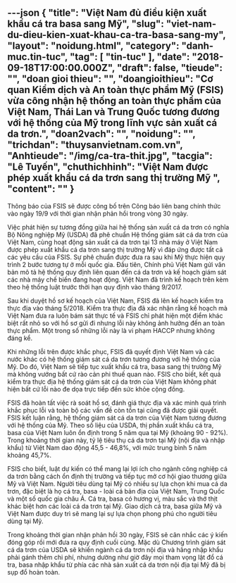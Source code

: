 ---json
{
    "title": "Việt Nam đủ điều kiện xuất khẩu cá tra  basa sang Mỹ",
    "slug": "viet-nam-du-dieu-kien-xuat-khau-ca-tra-basa-sang-my",
    "layout": "noidung.html",
    "category": "danh-muc.tin-tuc",
    "tag": [
        "tin-tuc"
    ],
    "date": "2018-09-18T17:00:00.000Z",
    "draft": false,
    "tieude": "",
    "doan gioi thieu": "",
    "doangioithieu": "Cơ quan Kiểm dịch và An toàn thực phẩm Mỹ (FSIS) vừa công nhận hệ thống an toàn thực phẩm của Việt Nam, Thái Lan và Trung Quốc tương đương với hệ thống của Mỹ trong lĩnh vực sản xuất cá da trơn.",
    "doan2vach": "",
    "noidung": "",
    "trichdan": "thuysanvietnam.com.vn",
    "Anhtieude": "/img/ca-tra-thit.jpg",
    "tacgia": "Lê Tuyến",
    "chuthichhinh": "Việt Nam được phép xuất khẩu cá da trơn sang thị trường Mỹ ",
    "__content__": ""
}
---
<p>Th&ocirc;ng b&aacute;o của FSIS sẽ được c&ocirc;ng bố tr&ecirc;n C&ocirc;ng b&aacute;o li&ecirc;n bang ch&iacute;nh thức v&agrave;o ng&agrave;y 19/9 với thời gian nhận phản hồi trong v&ograve;ng 30 ng&agrave;y.</p>

<p>Việc ph&aacute;t hiện sự tương đồng giữa hai hệ thống sản xuất c&aacute; da trơn c&oacute; nghĩa Bộ N&ocirc;ng nghiệp Mỹ (USDA) đ&atilde; ph&ecirc; chuẩn Hệ thống gi&aacute;m s&aacute;t c&aacute; da trơn của Việt Nam, c&ugrave;ng hoạt động sản xuất c&aacute; da trơn tại 13 nh&agrave; m&aacute;y ở Việt Nam được ph&eacute;p xuất khẩu c&aacute; da trơn sang thị trường Mỹ v&igrave; đ&aacute;p ứng được tất cả c&aacute;c y&ecirc;u cầu của FSIS. Sự ph&ecirc; chuẩn được đưa ra sau khi Mỹ thực hiện quy tr&igrave;nh 2 bước tương tự ở mỗi quốc gia. Đầu ti&ecirc;n, Ch&iacute;nh phủ Việt Nam gửi văn bản m&ocirc; tả hệ thống quy định li&ecirc;n quan đến c&aacute; da trơn v&agrave; kế hoạch gi&aacute;m s&aacute;t c&aacute;c nh&agrave; m&aacute;y chế biến đang hoạt động. Việt Nam đ&atilde; tr&igrave;nh kế hoạch tr&ecirc;n k&egrave;m theo hệ thống luật trước thời hạn quy định v&agrave;o th&aacute;ng 9/2017.</p>

<p>Sau khi duyệt hồ sơ kế hoạch của Việt Nam, FSIS đ&atilde; l&ecirc;n kế hoạch kiểm tra thực địa v&agrave;o th&aacute;ng 5/2018. Kiểm tra thực địa đ&atilde; x&aacute;c nhận rằng kế hoạch m&agrave; Việt Nam đưa ra lu&ocirc;n b&aacute;m s&aacute;t thực tế v&agrave; FSIS chỉ ph&aacute;t hiện một điểm kh&aacute;c biệt rất nhỏ so với hồ sơ gửi đi nhưng lỗi n&agrave;y kh&ocirc;ng ảnh hưởng đến an to&agrave;n thực phẩm. Một trong số những lỗi n&agrave;y l&agrave; vi phạm HACCP nhưng kh&ocirc;ng đ&aacute;ng kể.</p>

<p>Khi những lỗi tr&ecirc;n được khắc phục, FSIS đ&atilde; quyết định Việt Nam v&agrave; c&aacute;c nước kh&aacute;c c&oacute; hệ thống gi&aacute;m s&aacute;t c&aacute; da trơn tương đương với hệ thống của Mỹ. Do đ&oacute;, Việt Nam sẽ tiếp tục xuất khẩu c&aacute; tra, basa sang thị trường Mỹ m&agrave; kh&ocirc;ng vướng bất cứ r&agrave;o cản phi thuế quan n&agrave;o. FSIS cho biết, kết quả kiểm tra thực địa hệ thống gi&aacute;m s&aacute;t c&aacute; da trơn của Việt Nam kh&ocirc;ng ph&aacute;t hiện bất cứ lỗi n&agrave;o đe dọa trực tiếp đến sức khỏe cộng đồng.</p>

<p>FSIS đ&atilde; ho&agrave;n tất việc r&agrave; so&aacute;t hồ sơ, đ&aacute;nh gi&aacute; thực địa v&agrave; x&aacute;c minh qu&aacute; tr&igrave;nh khắc phục lỗi v&agrave; to&agrave;n bộ c&aacute;c vấn đề c&ograve;n tồn tại cũng đ&atilde; được giải quyết. FSIS kết luận rằng, hệ thống gi&aacute;m s&aacute;t c&aacute; da trơn của Việt Nam tương đương với hệ thống của Mỹ. Theo số liệu của USDA, thị phần xuất khẩu c&aacute; tra, basa của Việt Nam lu&ocirc;n ổn định trong 5 năm qua tại Mỹ (khoảng 90 - 92%). Trong khoảng thời gian n&agrave;y, tỷ lệ ti&ecirc;u thụ c&aacute; da trơn tại Mỹ (nội địa v&agrave; nhập khẩu) từ Việt Nam dao động 45,5 - 46,8%, với mức trung b&igrave;nh 5 năm khoảng 45,7%.</p>

<p>FSIS cho biết, luật dự kiến c&oacute; thể mang lại lợi &iacute;ch cho ng&agrave;nh c&ocirc;ng nghiệp c&aacute; da trơn bằng c&aacute;ch ổn định thị trường v&agrave; tiếp tục mở cơ hội giao thương giữa Mỹ v&agrave; Việt Nam. Người ti&ecirc;u d&ugrave;ng tại Mỹ c&oacute; nhiều sự lựa chọn khi mua c&aacute; da trơn, đặc biệt l&agrave; họ c&aacute; tra, basa - lo&agrave;i c&aacute; bản địa của Việt Nam, Trung Quốc v&agrave; một số quốc gia ch&acirc;u &Aacute;. C&aacute; tra, basa c&oacute; hương vị, m&agrave;u sắc v&agrave; thớ thịt kh&aacute;c biệt hơn c&aacute;c lo&agrave;i c&aacute; da trơn tại Mỹ. Giao dịch c&aacute; tra, basa giữa Mỹ v&agrave; Việt Nam được duy tr&igrave; sẽ mang lại sự lựa chọn phong ph&uacute; cho người ti&ecirc;u d&ugrave;ng tại Mỹ.</p>

<p>Trong khoảng thời gian nhận phản hồi 30 ng&agrave;y, FSIS sẽ c&acirc;n nhắc c&aacute;c &yacute; kiến đ&oacute;ng g&oacute;p rồi mới đưa ra quy định cuối c&ugrave;ng. Mặc d&ugrave; Chương tr&igrave;nh gi&aacute;m s&aacute;t c&aacute; da trơn của USDA sẽ khiến ng&agrave;nh c&aacute; da trơn nội địa v&agrave; h&atilde;ng nhập khẩu phải g&aacute;nh th&ecirc;m chi ph&iacute;, nhưng dường như giờ đ&acirc;y mọi tham vọng lật đổ c&aacute; tra, basa nhập khẩu từ ph&iacute;a c&aacute;c nh&agrave; sản xuất c&aacute; da trơn nội địa tại Mỹ đ&atilde; bị sụp đổ ho&agrave;n to&agrave;n.</p>
